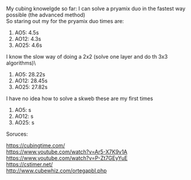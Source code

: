 My cubing knowelgde so far:
I can solve a pryamix duo in the fastest way possible (the advanced method)\
So staring out my for the pryamix duo times are:
<ol>
  <li> AO5: 4.5s </li>
  <li> AO12: 4.3s </li>
  <li> AO25: 4.6s </li>
</ol>
I know the slow way of doing a 2x2 (solve one layer and do th 3x3 algorithms)\
<ol>
  <li> AO5: 28.22s </li>
  <li> AO12: 28.45s </li>
  <li> AO25: 27.82s </li>
</ol>
I have no idea how to solve a skweb these are my first times
<ol>
  <li> AO5: s </li>
  <li> AO12: s </li>
  <li> AO25: s </li>
</ol>
Soruces:

<a> https://cubingtime.com/ </a>\
<a> https://www.youtube.com/watch?v=Ar5-X7K9v1A </a>\
<a> https://www.youtube.com/watch?v=P-Zt7GEyYuE </a>\
<a> https://cstimer.net/ </a>\
<a> http://www.cubewhiz.com/ortegapbl.php </a>
